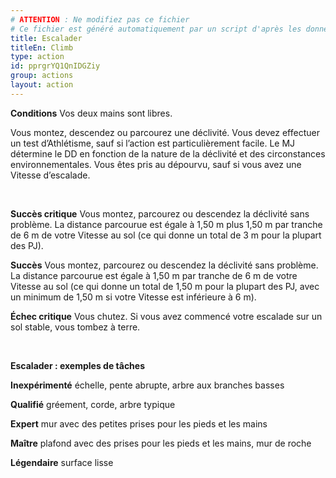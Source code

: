 ```yaml
---
# ATTENTION : Ne modifiez pas ce fichier
# Ce fichier est généré automatiquement par un script d'après les données du module Foundry VTT officiel et de sa traduction
title: Escalader
titleEn: Climb
type: action
id: pprgrYQ1QnIDGZiy
group: actions
layout: action
---
```

<p><strong>Conditions</strong> Vos deux mains sont libres.</p><p>Vous montez, descendez ou parcourez une déclivité. Vous devez effectuer un test d’Athlétisme, sauf si l’action est particulièrement facile. Le MJ détermine le DD en fonction de la nature de la déclivité et des circonstances environnementales. Vous êtes pris au dépourvu, sauf si vous avez une Vitesse d’escalade.</p><p>&nbsp;</p><p><strong>Succès critique</strong> Vous montez, parcourez ou descendez la déclivité sans problème. La distance parcourue est égale à 1,50 m plus 1,50 m par tranche de 6 m de votre Vitesse au sol (ce qui donne un total de 3 m pour la plupart des PJ).</p><p><strong>Succès</strong> Vous montez, parcourez ou descendez la déclivité sans problème. La distance parcourue est égale à 1,50 m par tranche de 6 m de votre Vitesse au sol (ce qui donne un total de 1,50 m pour la plupart des PJ, avec un minimum de 1,50 m si votre Vitesse est inférieure à 6 m).</p><p><strong>Échec critique</strong> Vous chutez. Si vous avez commencé votre escalade sur un sol stable, vous tombez à terre.</p><p>&nbsp;</p><p><strong>Escalader : exemples de tâches</strong></p><p><strong>Inexpérimenté</strong> échelle, pente abrupte, arbre aux branches basses</p><p><strong>Qualifié</strong> gréement, corde, arbre typique</p><p><strong>Expert</strong> mur avec des petites prises pour les pieds et les mains</p><p><strong>Maître</strong> plafond avec des prises pour les pieds et les mains, mur de roche</p><p><strong>Légendaire</strong> surface lisse</p>
